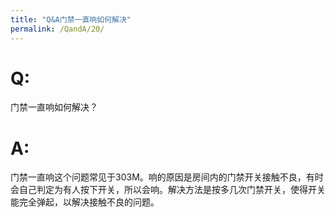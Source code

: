 ```yaml
---
title: "Q&A门禁一直响如何解决"
permalink: /QandA/20/
---
```


# Q:

门禁一直响如何解决？

# A:

门禁一直响这个问题常见于303M。响的原因是房间内的门禁开关接触不良，有时会自己判定为有人按下开关，所以会响。解决方法是按多几次门禁开关，使得开关能完全弹起，以解决接触不良的问题。